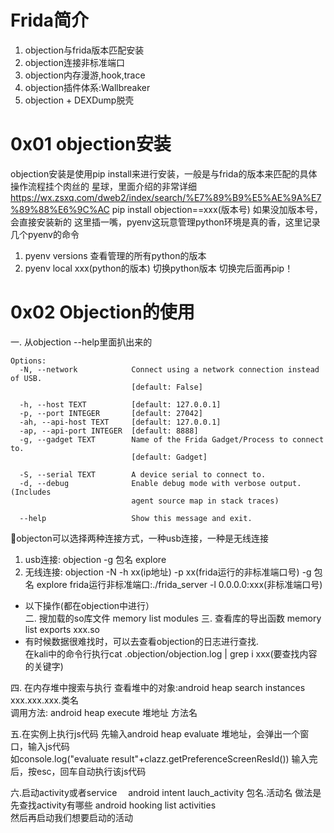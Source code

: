 # Frida简介
1. objection与frida版本匹配安装
2. objection连接非标准端口
3. objection内存漫游,hook,trace
4. objection插件体系:Wallbreaker
5. objection + DEXDump脱壳

# 0x01 objection安装
objection安装是使用pip install来进行安装，一般是与frida的版本来匹配的具体操作流程挂个肉丝的
星球，里面介绍的非常详细
https://wx.zsxq.com/dweb2/index/search/%E7%89%B9%E5%AE%9A%E7%89%88%E6%9C%AC
pip install objection==xxx(版本号)
如果没加版本号，会直接安装新的
这里插一嘴，pyenv这玩意管理python环境是真的香，这里记录几个pyenv的命令
1. pyenv versions 查看管理的所有python的版本
2. pyenv local xxx(python的版本) 切换python版本
切换完后面再pip！
# 0x02 Objection的使用

一. 从objection --help里面扒出来的
```
Options:
  -N, --network            Connect using a network connection instead of USB.
                           [default: False]

  -h, --host TEXT          [default: 127.0.0.1]
  -p, --port INTEGER       [default: 27042]
  -ah, --api-host TEXT     [default: 127.0.0.1]
  -ap, --api-port INTEGER  [default: 8888]
  -g, --gadget TEXT        Name of the Frida Gadget/Process to connect to.
                           [default: Gadget]

  -S, --serial TEXT        A device serial to connect to.
  -d, --debug              Enable debug mode with verbose output. (Includes
                           agent source map in stack traces)

  --help                   Show this message and exit.
```
objecton可以选择两种连接方式，一种usb连接，一种是无线连接
1. usb连接: objection -g 包名 explore
2. 无线连接: objection -N -h xx(ip地址) -p xx(frida运行的非标准端口号) -g 包名 explore
frida运行非标准端口:./frida_server -l 0.0.0.0:xxx(非标准端口号)

* 以下操作(都在objection中进行）  
二. 搜加载的so库文件
memory list modules
三. 查看库的导出函数
memory list exports xxx.so
* 有时候数据很难找时，可以去查看objection的日志进行查找.  
在kali中的命令行执行cat .objection/objection.log | grep i xxx(要查找内容的关键字)  

四. 在内存堆中搜索与执行
查看堆中的对象:android heap search instances xxx.xxx.xxx.类名  
调用方法: android heap execute 堆地址 方法名  

五.在实例上执行js代码
先输入android heap evaluate 堆地址，会弹出一个窗口，输入js代码  
如console.log("evaluate result"+clazz.getPreferenceScreenResId())
输入完后，按esc，回车自动执行该js代码  

六.启动activity或者service
　android intent lauch_activity 包名.活动名
做法是先查找activity有哪些
android hooking list activities  
然后再启动我们想要启动的活动







